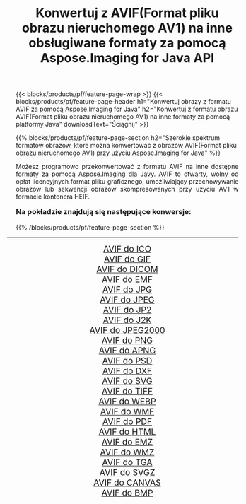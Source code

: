 ﻿---
title: Konwertuj z AVIF(Format pliku obrazu nieruchomego AV1) na inne obsługiwane formaty za pomocą Aspose.Imaging for Java API 
weight: 3920
url: /pl/java/conversion/from/avif/ 
lang: pl
langdirlevel: 2
locales: zh-hans,ja,it,ru,de,es,fr,nl,id,lt,pl,pt,vi,tr,ko,zh-hant,ar,hi,th,sv,cs,uk,he
description: Aspose.Imaging może łatwo konwertować z formatu AVIF(Format pliku obrazu nieruchomego AV1) na inne formaty przy użyciu platformy Java
---

{{< blocks/products/pf/feature-page-wrap >}}
{{< blocks/products/pf/feature-page-header h1="Konwertuj obrazy z formatu AVIF za pomocą Aspose.Imaging for Java" h2="Konwertuj z formatu obrazu AVIF(Format pliku obrazu nieruchomego AV1) na inne formaty za pomocą platformy Java" downloadText="Ściągnij" >}}


{{% blocks/products/pf/feature-page-section  h2="Szerokie spektrum formatów obrazów, które można konwertować z obrazów AVIF(Format pliku obrazu nieruchomego AV1) przy użyciu Aspose.Imaging for Java" %}}
<p align=justify>Możesz programowo przekonwertować z formatu AVIF na inne dostępne formaty za pomocą
Aspose.Imaging dla Javy. AVIF to otwarty, wolny od opłat licencyjnych format pliku graficznego, umożliwiający przechowywanie obrazów lub sekwencji obrazów skompresowanych przy użyciu AV1 w formacie kontenera HEIF.</p>
<h3 style="margin-top:16px;">
Na pokładzie znajdują się następujące konwersje:
</h3>
{{% /blocks/products/pf/feature-page-section %}}
<div class="container-fluid productfamilypage bg-gray">
    <div class="convertypes bg-gray agp-content section">
        <div class="container">
		<hr style="margin-left:-20px;"/>
		<div class="row other-converters" style="gap: 10px;font-size: 19px;text-align:center;">
		    <div class='col-md-3 other-converter remove-lp remove-rp'><a href="/imaging/pl/java/conversion/avif-to-ico/" style="padding:15px;">AVIF do ICO</a></div><div class='col-md-3 other-converter remove-lp remove-rp'><a href="/imaging/pl/java/conversion/avif-to-gif/" style="padding:15px;">AVIF do GIF</a></div><div class='col-md-3 other-converter remove-lp remove-rp'><a href="/imaging/pl/java/conversion/avif-to-dicom/" style="padding:15px;">AVIF do DICOM</a></div><div class='col-md-3 other-converter remove-lp remove-rp'><a href="/imaging/pl/java/conversion/avif-to-emf/" style="padding:15px;">AVIF do EMF</a></div><div class='col-md-3 other-converter remove-lp remove-rp'><a href="/imaging/pl/java/conversion/avif-to-jpg/" style="padding:15px;">AVIF do JPG</a></div><div class='col-md-3 other-converter remove-lp remove-rp'><a href="/imaging/pl/java/conversion/avif-to-jpeg/" style="padding:15px;">AVIF do JPEG</a></div><div class='col-md-3 other-converter remove-lp remove-rp'><a href="/imaging/pl/java/conversion/avif-to-jp2/" style="padding:15px;">AVIF do JP2</a></div><div class='col-md-3 other-converter remove-lp remove-rp'><a href="/imaging/pl/java/conversion/avif-to-j2k/" style="padding:15px;">AVIF do J2K</a></div><div class='col-md-3 other-converter remove-lp remove-rp'><a href="/imaging/pl/java/conversion/avif-to-jpeg2000/" style="padding:15px;">AVIF do JPEG2000</a></div><div class='col-md-3 other-converter remove-lp remove-rp'><a href="/imaging/pl/java/conversion/avif-to-png/" style="padding:15px;">AVIF do PNG</a></div><div class='col-md-3 other-converter remove-lp remove-rp'><a href="/imaging/pl/java/conversion/avif-to-apng/" style="padding:15px;">AVIF do APNG</a></div><div class='col-md-3 other-converter remove-lp remove-rp'><a href="/imaging/pl/java/conversion/avif-to-psd/" style="padding:15px;">AVIF do PSD</a></div><div class='col-md-3 other-converter remove-lp remove-rp'><a href="/imaging/pl/java/conversion/avif-to-dxf/" style="padding:15px;">AVIF do DXF</a></div><div class='col-md-3 other-converter remove-lp remove-rp'><a href="/imaging/pl/java/conversion/avif-to-svg/" style="padding:15px;">AVIF do SVG</a></div><div class='col-md-3 other-converter remove-lp remove-rp'><a href="/imaging/pl/java/conversion/avif-to-tiff/" style="padding:15px;">AVIF do TIFF</a></div><div class='col-md-3 other-converter remove-lp remove-rp'><a href="/imaging/pl/java/conversion/avif-to-webp/" style="padding:15px;">AVIF do WEBP</a></div><div class='col-md-3 other-converter remove-lp remove-rp'><a href="/imaging/pl/java/conversion/avif-to-wmf/" style="padding:15px;">AVIF do WMF</a></div><div class='col-md-3 other-converter remove-lp remove-rp'><a href="/imaging/pl/java/conversion/avif-to-pdf/" style="padding:15px;">AVIF do PDF</a></div><div class='col-md-3 other-converter remove-lp remove-rp'><a href="/imaging/pl/java/conversion/avif-to-html/" style="padding:15px;">AVIF do HTML</a></div><div class='col-md-3 other-converter remove-lp remove-rp'><a href="/imaging/pl/java/conversion/avif-to-emz/" style="padding:15px;">AVIF do EMZ</a></div><div class='col-md-3 other-converter remove-lp remove-rp'><a href="/imaging/pl/java/conversion/avif-to-wmz/" style="padding:15px;">AVIF do WMZ</a></div><div class='col-md-3 other-converter remove-lp remove-rp'><a href="/imaging/pl/java/conversion/avif-to-tga/" style="padding:15px;">AVIF do TGA</a></div><div class='col-md-3 other-converter remove-lp remove-rp'><a href="/imaging/pl/java/conversion/avif-to-svgz/" style="padding:15px;">AVIF do SVGZ</a></div><div class='col-md-3 other-converter remove-lp remove-rp'><a href="/imaging/pl/java/conversion/avif-to-canvas/" style="padding:15px;">AVIF do CANVAS</a></div><div class='col-md-3 other-converter remove-lp remove-rp'><a href="/imaging/pl/java/conversion/avif-to-bmp/" style="padding:15px;">AVIF do BMP</a></div>
                </div>
        </div>
    </div>
</div>
<br/>

